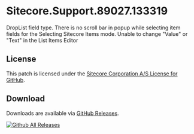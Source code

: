 # Sitecore.Support.89027.133319
DropList field type. There is no scroll bar in popup while selecting item fields for the Selecting Sitecore Items mode. Unable to change &quot;Value&quot; or &quot;Text&quot; in the List Items Editor

## License  
This patch is licensed under the [Sitecore Corporation A/S License for GitHub](https://github.com/sitecoresupport/Sitecore.Support.89027.133319/blob/master/LICENSE).  

## Download  
Downloads are available via [GitHub Releases](https://github.com/sitecoresupport/Sitecore.Support.89027.133319/releases).  

[![Github All Releases](https://img.shields.io/github/downloads/SitecoreSupport/Sitecore.Support.89027.133319/total.svg)](https://github.com/SitecoreSupport/Sitecore.Support.89027.133319/releases)
